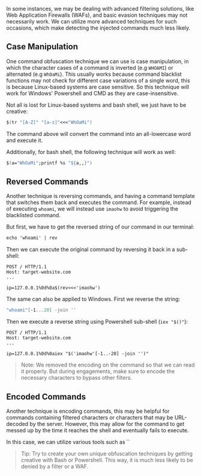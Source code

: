 In some instances, we may be dealing with advanced filtering solutions, like Web Application Firewalls (WAFs), and basic evasion techniques may not necessarily work. We can utilize more advanced techniques for such occasions, which make detecting the injected commands much less likely.
## Case Manipulation
One command obfuscation technique we can use is case manipulation, in which the character cases of a command is inverted (e.g `WHOAMI`) or alternated (e.g `WhOaMi`). This usually works because command blacklist functions may not check for different case variations of a single word, this is because Linux-based systems are case sensitive. So this technique will work for Windows' Powershell and CMD as they are case-insensitive.

Not all is lost for Linux-based systems and bash shell, we just have to be creative:
```nix
$(tr "[A-Z]" "[a-z]"<<<"WhOaMi")
```
The command above will convert the command into an all-lowercase word and execute it.

Additionally, for bash shell, the following technique will work as well:
```nix
$(a="WhOaMi";printf %s "${a,,}")
```
## Reversed Commands
Another technique is reversing commands, and having a command template that switches them back and executes the command. For example, instead of executing `whoami`, we will instead use `imaohw` to avoid triggering the blacklisted command.

But first, we have to get the reversed string of our command in our terminal:
```nix
echo 'whoami' | rev
```
Then we can execute the original command by reversing it back in a sub-shell:
```http
POST / HTTP/1.1
Host: target-website.com
...

ip=127.0.0.1%0d%0a$(rev<<<'imaohw')
```

The same can also be applied to Windows. First we reverse the string:
```powershell
"whoami"[-1...20] -join ''
```
Then we execute a reverse string using Powershell sub-shell (`iex "$()"`):
```http
POST / HTTP/1.1
Host: target-website.com
...

ip=127.0.0.1%0d%0aiex "$('imaohw'[-1..-20] -join '')"
```
> Note: We removed the encoding on the command so that we can read it properly. But during engagements, make sure to encode the necessary characters to bypass other filters.
## Encoded Commands
Another technique is encoding commands, this may be helpful for commands containing filtered characters or characters that may be URL-decoded by the server. However, this may allow for the command to get messed up by the time it reaches the shell and eventually fails to execute.

In this case, we can utilize various tools such as ``




> Tip: Try to create your own unique obfuscation techniques by getting creative with Bash or Powershell. This way, it is much less likely to be denied by a filter or a WAF.